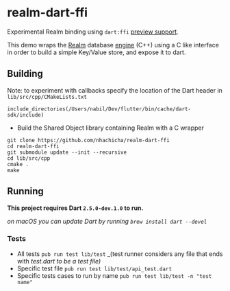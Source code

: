 # realm-dart-ffi
Experimental Realm binding using `dart:ffi` [preview support](https://github.com/dart-lang/sdk/issues/34452#issuecomment-482136759). 

This demo wraps the [Realm](https://realm.io/) database [engine](https://github.com/realm/realm-object-store/) (C++) using a C like interface in order to build a simple Key/Value store, and expose it to dart.

## Building 

Note: to experiment with callbacks specify the location of the Dart header in `lib/src/cpp/CMakeLists.txt`
```
include_directories(/Users/nabil/Dev/flutter/bin/cache/dart-sdk/include)
```

- Build the Shared Object library containing Realm with a C wrapper

```
git clone https://github.com/nhachicha/realm-dart-ffi
cd realm-dart-ffi
git submodule update --init --recursive
cd lib/src/cpp
cmake .
make
```

## Running 

__This project requires Dart `2.5.0-dev.1.0` to run.__

_on macOS you can update Dart by running `brew install dart --devel`_

<!-- ### Example 
- Run the example (from the root directory `realm-dart-ffi`)
```
realm-dart-ffi> pub get
realm-dart-ffi> pub run example/main
```

This should persist two keys, then retrieve them.

```
Creating database demo.realm
Put key: first name value: Nabil
Put key: last name value: Hachicha
Get key: first name
Get key: last name
Hello Nabil Hachicha
Closing database 
```
- [Example](./example/main.dart):
```Dart
  Database d = Database("demo.realm");
  d.put("first name", "Nabil");
  String firstName = d.get("first name");
```

You can also inspect the generated Realm database using [Realm Studio](https://realm.io/products/realm-studio/)
![](./art/screenshot.png) -->

### Tests
<!-- update with 'pub run build_runner test' once we add code gen  -->
- All tests `pub run test lib/test` _(test runner considers any file that ends with _test.dart to be a test file)_
- Specific test file `pub run test lib/test/api_test.dart`
- Specific tests cases to run by name `pub run test lib/test -n "test name"`

